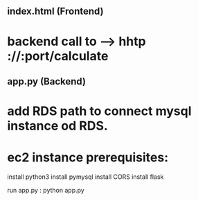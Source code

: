 ## index.html (Frontend)

# backend call to --> hhtp ://<ec2-ip>:port/calculate

## app.py (Backend)

# add RDS path to connect mysql instance od RDS.

# ec2 instance prerequisites:

install python3
install pymysql
install CORS
install flask

run app.py : python app.py
